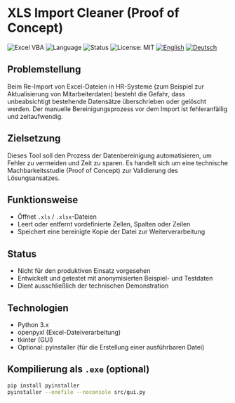 # XLS Import Cleaner (Proof of Concept)
![Excel VBA](https://img.shields.io/badge/Microsoft%20Excel-VBA-green?logo=microsoft-excel&logoColor=white)
![Language](https://img.shields.io/badge/language-VBA-blue)
![Status](https://img.shields.io/badge/status-POC-orange)
![License: MIT](https://img.shields.io/badge/License-MIT-green.svg)
[![English](https://img.shields.io/badge/README-English-informational?style=flat-square)](README_en.md)
[![Deutsch](https://img.shields.io/badge/README-Deutsch-informational?style=flat-square)](README.md)



## Problemstellung

Beim Re-Import von Excel-Dateien in HR-Systeme (zum Beispiel zur Aktualisierung von Mitarbeiterdaten) besteht die Gefahr, dass unbeabsichtigt bestehende Datensätze überschrieben oder gelöscht werden. Der manuelle Bereinigungsprozess vor dem Import ist fehleranfällig und zeitaufwendig.

## Zielsetzung

Dieses Tool soll den Prozess der Datenbereinigung automatisieren, um Fehler zu vermeiden und Zeit zu sparen. Es handelt sich um eine technische Machbarkeitsstudie (Proof of Concept) zur Validierung des Lösungsansatzes.

## Funktionsweise

- Öffnet `.xls` / `.xlsx`-Dateien
- Leert oder entfernt vordefinierte Zellen, Spalten oder Zeilen
- Speichert eine bereinigte Kopie der Datei zur Weiterverarbeitung

## Status

- Nicht für den produktiven Einsatz vorgesehen
- Entwickelt und getestet mit anonymisierten Beispiel- und Testdaten
- Dient ausschließlich der technischen Demonstration

## Technologien

- Python 3.x
- openpyxl (Excel-Dateiverarbeitung)
- tkinter (GUI)
- Optional: pyinstaller (für die Erstellung einer ausführbaren Datei)

## Kompilierung als `.exe` (optional)

```bash
pip install pyinstaller
pyinstaller --onefile --noconsole src/gui.py
